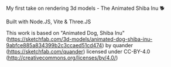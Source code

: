 My first take on rendering 3d models - The Animated Shiba Inu 🐕

Built with Node.JS, Vite & Three.JS

This work is based on "Animated Dog, Shiba Inu" (https://sketchfab.com/3d-models/animated-dog-shiba-inu-9abfce885a834399b2c3ccaed51cd474) by quander (https://sketchfab.com/quander) licensed under CC-BY-4.0 (http://creativecommons.org/licenses/by/4.0/)